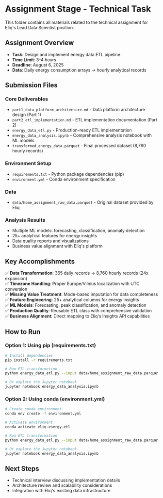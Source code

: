 # Assignment Stage - Technical Task

This folder contains all materials related to the technical assignment for Eliq's Lead Data Scientist position.

## Assignment Overview
- **Task**: Design and implement energy data ETL pipeline
- **Time Limit**: 3-4 hours
- **Deadline**: August 6, 2025
- **Data**: Daily energy consumption arrays → hourly analytical records

## Submission Files

### Core Deliverables
- `part1_data_platform_architecture.md` - Data platform architecture design (Part 1)
- `part2_etl_implementation.md` - ETL implementation documentation (Part 2)
- `energy_data_etl.py` - Production-ready ETL implementation
- `energy_data_analysis.ipynb` - Comprehensive analysis notebook with ML models
- `transformed_energy_data.parquet` - Final processed dataset (8,760 hourly records)

### Environment Setup
- `requirements.txt` - Python package dependencies (pip)
- `environment.yml` - Conda environment specification

### Data
- `data/home_assignment_raw_data.parquet` - Original dataset provided by Eliq

### Analysis Results
- Multiple ML models: forecasting, classification, anomaly detection
- 25+ analytical features for energy insights
- Data quality reports and visualizations
- Business value alignment with Eliq's platform

## Key Accomplishments
✅ **Data Transformation**: 365 daily records → 8,760 hourly records (24x expansion)  
✅ **Timezone Handling**: Proper Europe/Vilnius localization with UTC conversion  
✅ **Missing Value Treatment**: Mode-based imputation for data completeness  
✅ **Feature Engineering**: 25+ analytical columns for energy insights  
✅ **ML Models**: Forecasting, peak classification, and anomaly detection  
✅ **Production Quality**: Reusable ETL class with comprehensive validation  
✅ **Business Alignment**: Direct mapping to Eliq's Insights API capabilities  

## How to Run

### Option 1: Using pip (requirements.txt)
```bash
# Install dependencies
pip install -r requirements.txt

# Run ETL transformation
python energy_data_etl.py --input data/home_assignment_raw_data.parquet --output transformed_energy_data.parquet

# Or explore the Jupyter notebook
jupyter notebook energy_data_analysis.ipynb
```

### Option 2: Using conda (environment.yml)
```bash
# Create conda environment
conda env create -f environment.yml

# Activate environment
conda activate eliq-energy-etl

# Run ETL transformation
python energy_data_etl.py --input data/home_assignment_raw_data.parquet --output transformed_energy_data.parquet

# Or explore the Jupyter notebook
jupyter notebook energy_data_analysis.ipynb
```

## Next Steps
- Technical interview discussing implementation details
- Architecture review and scalability considerations
- Integration with Eliq's existing data infrastructure
